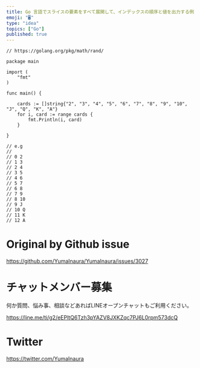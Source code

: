 ```yaml
---
title: Go 言語でスライスの要素をすべて展開して、インデックスの順序と値を出力する例 ( #go foreach slice all elemen
emoji: "🖥"
type: "idea"
topics: ["Go"]
published: true
---
```


```golang
// https://golang.org/pkg/math/rand/

package main

import (
	"fmt"
)

func main() {

	cards := []string{"2", "3", "4", "5", "6", "7", "8", "9", "10", "J", "Q", "K", "A"}
	for i, card := range cards {
		fmt.Println(i, card)
	}

}

// e.g
//
// 0 2
// 1 3
// 2 4
// 3 5
// 4 6
// 5 7
// 6 8
// 7 9
// 8 10
// 9 J
// 10 Q
// 11 K
// 12 A

```

# Original by Github issue

https://github.com/YumaInaura/YumaInaura/issues/3027








<!-- Update From Qiita API -->

# チャットメンバー募集


何か質問、悩み事、相談などあればLINEオープンチャットもご利用ください。

https://line.me/ti/g2/eEPltQ6Tzh3pYAZV8JXKZqc7PJ6L0rpm573dcQ





# Twitter


https://twitter.com/YumaInaura


<!-- Update From Qiita API -->


